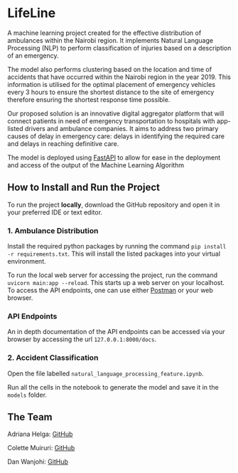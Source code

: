 # LifeLine
A machine learning project created for the effective distribution of ambulances within the Nairobi region. It implements Natural Language Processing (NLP) to perform classification of injuries based on a description of an emergency.

The model also performs clustering based on the location and time of accidents that have occurred within the Nairobi region in the year 2019. This information is utilised for the optimal placement of emergency vehicles every 3 hours to ensure the shortest distance to the site of emergency therefore ensuring the shortest response time possible.

Our proposed solution is an innovative digital aggregator platform that will connect patients in need of emergency transportation to hospitals with app-listed drivers and ambulance companies. It aims to address two primary causes of delay in emergency care: delays in identifying the required care and delays in reaching definitive care.

The model is deployed using [FastAPI](https://fastapi.tiangolo.com) to allow for ease in the deployment and access of the output of the Machine Learning Algorithm

## How to Install and Run the Project
To run the project **locally**, download the GitHub repository and open it in your preferred IDE or text editor.
### 1. Ambulance Distribution

Install the required python packages by running the command `pip install -r requirements.txt`. This will install the listed packages into your virtual environment.

To run the local web server for accessing the project, run the command `uvicorn main:app --reload`. This starts up a web server on your localhost. To access the API endpoints, one can use either [Postman](https://www.postman.com) or your web browser.

### API Endpoints
An in depth documentation of the API endpoints can be accessed via your browser by accessing the url `127.0.0.1:8000/docs`.


### 2. Accident Classification
Open the file labelled `natural_language_processing_feature.ipynb`.

Run all the cells in the notebook to generate the model and save it in the `models` folder.

## The Team
Adriana Helga: [GitHub](https://github.com/AdrianaHelga)

Colette Muiruri: [GitHub](https://github.com/muiruric)

Dan Wanjohi: [GitHub](https://github.com/DanYT2)
